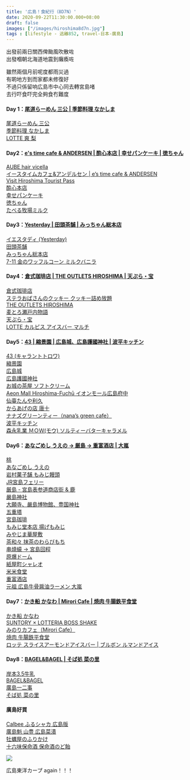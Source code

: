 ```yaml
---
title: '広島！食紀行（8D7N）'
date: 2020-09-22T11:30:00.000+08:00
draft: false
images: ["/images/hiroshima8d7n.jpg"]
tags : [lifestyle - 逃離852, travel-日本-廣島]
---
```


出發前兩日關西俾颱風吹散咗  
出發嗰朝北海道地震到癱瘓咗  
  
雖然兩個月前呢度都雨災過  
有啲地方到而家都未修復好  
不過只係留响広島市中心同去轉宮島啫  
去行吓食吓完全夠食冇難度  

#### Day 1：[尾道らーめん 三公 | 季節料理 なかしま](https://hidie.net/hiroshima1/)
[尾道らーめん 三公](https://hidie.net/hiroshima1a/)  
[季節料理 なかしま](https://hidie.net/hiroshima1b/)  
[LOTTE 爽 梨](https://hidie.net/hiroshima1c/)  
  
  
#### Day2：[e's time cafe & ANDERSEN | 酔心本店 | 幸せパンケーキ | 徳ちゃん](https://hidie.net/hiroshima2/)
[AUBE hair vicella](https://hidie.net/hiroshima2a/)  
[イースタイムカフェ&アンデルセン | e’s time cafe & ANDERSEN](https://hidie.net/hiroshima2b/)  
[Visit Hiroshima Tourist Pass](https://hidie.net/hiroshima2c/)  
[酔心本店](https://hidie.net/hiroshima2d/)  
[幸せパンケーキ](https://hidie.net/hiroshima2e/)  
[徳ちゃん](https://hidie.net/hiroshima2g/)  
[たべる牧場ミルク](https://hidie.net/hiroshima2h/)  
  
  
#### Day3：[Yesterday | 田頭茶舗 | みっちゃん総本店](https://hidie.net/hiroshima3/)
[イエスタディ (Yesterday)](https://hidie.net/hiroshima3a/)  
[田頭茶舗](https://hidie.net/hiroshima3b/)  
[みっちゃん総本店](https://hidie.net/hiroshima3c/)  
[7-11 金のワッフルコーン ミルクバニラ](https://hidie.net/hiroshima3d/)  
  
  
#### Day4：[倉式珈琲店 | THE OUTLETS HIROSHIMA | 天ぷら・宝](https://hidie.net/hiroshima4/)
[倉式珈琲店](https://hidie.net/hiroshima4a/)  
[ステラおばさんのクッキー クッキー詰め放題](https://hidie.net/hiroshima4b/)  
[THE OUTLETS HIROSHIMA](https://hidie.net/hiroshima4c/)  
[麦とろ瀬戸内物語](https://hidie.net/hiroshima4d/)  
[天ぷら・宝](https://hidie.net/hiroshima4e/)  
[LOTTE カルピス アイスバー マルチ](https://hidie.net/hiroshima4f/)  
  
  
#### Day5：[43 | 縮景園 | 広島城、広島護國神社 | 波平キッチン](https://hidie.net/hiroshima5/)
[43 (キャラントトロワ)](https://hidie.net/hiroshima5a/)  
[縮景園](https://hidie.net/hiroshima5b/)  
[広島城](https://hidie.net/hiroshima5c/)  
[広島護國神社](https://hidie.net/hiroshima5d/)  
[お城の茶屋 ソフトクリーム](https://hidie.net/hiroshima5e/)  
[Aeon Mall Hiroshima-Fuchū イオンモール広島府中](https://hidie.net/hiroshima5f/)  
[仙臺たんや利久](https://hidie.net/hiroshima5g/)  
[からあげの店 唐十](https://hidie.net/hiroshima5h/)  
[ナナズグリーンティー（nana’s green cafe）](https://hidie.net/hiroshima5i/)  
[波平キッチン](https://hidie.net/hiroshima5j/)  
[森永乳業 ＭＯＷ(モウ) ソルティーバターキャラメル](https://hidie.net/hiroshima5k/)  
  
  
#### Day6：[あなごめし うえの → 厳島 → 重富酒店 | 大嵐](https://hidie.net/hiroshima6/)
[桃](https://hidie.net/hiroshima6a/)  
[あなごめし うえの](https://hidie.net/hiroshima6b/)  
[岩村菓子舗 もみじ饅頭](https://hidie.net/hiroshima6c/)  
[JR宮島フェリー](https://hidie.net/hiroshima6d/)  
[厳島 - 宮島表参道商店街 & 鹿](https://hidie.net/hiroshima6e/)  
[嚴島神社](https://hidie.net/hiroshima6f/)  
[大願寺、嚴島博物館、豊国神社](https://hidie.net/hiroshima6g/)  
[五重塔](https://hidie.net/hiroshima6h/)  
[宮島珈琲](https://hidie.net/hiroshima6i/)  
[もみじ堂本店 揚げもみじ](https://hidie.net/hiroshima6j/)  
[みやじま華屋敷](https://hidie.net/hiroshima6k/)  
[茶和々 抹茶のわらびもち](https://hidie.net/hiroshima6l/)  
[串燒蠔 → 宮島回程](https://hidie.net/hiroshima6m/)  
[原爆ドーム](https://hidie.net/hiroshima6n/)  
[紙屋町シャレオ](https://hidie.net/hiroshima6o/)  
[米米食堂](https://hidie.net/hiroshima6p/)  
[重富酒店](https://hidie.net/hiroshima6q/)  
[元祖 広島牛骨醤油ラーメン 大嵐](https://hidie.net/hiroshima6r/)  
  
  
#### Day7：[かき船 かなわ | Mirori Cafe | 焼肉 牛腸鉄平食堂](https://hidie.net/hiroshima7/)
[かき船 かなわ](https://hidie.net/hiroshima7a/)  
[SUNTORY × LOTTERIA BOSS SHAKE](https://hidie.net/hiroshima7b/)  
[みのりカフェ（Mirori Cafe）](https://hidie.net/hiroshima7c/)  
[焼肉 牛腸鉄平食堂](https://hidie.net/hiroshima7d/)  
[ロッテ スライスアーモンドアイスバー | ブルボン ルマンドアイス](https://hidie.net/hiroshima7e/)  
  
  
#### Day8：[BAGEL&BAGEL | そば処 菜の里](https://hidie.net/hiroshima8/)
[岸本3.5牛乳](https://hidie.net/hiroshima8a/)  
[BAGEL&BAGEL](https://hidie.net/hiroshima8b/)  
[廣島一二事](https://hidie.net/hiroshima8c/)  
[そば処 菜の里](https://hidie.net/hiroshima8d/)
  
  
  
#### 廣島好買
[Calbee ふるシャカ 広島版](https://hidie.net/hiroshima2f/)  
[廣島魁 山豊 広島菜漬](https://hidie.net/yamatoyo/)  
[牡蠣屋のふりかけ](https://hidie.net/kakiya/)  
[十六味保命酒 保命酒のど飴](https://hidie.net/houmeishu/)  



![](/images/hiroshima8d7n.jpg)

広島東洋カープ again！！！
